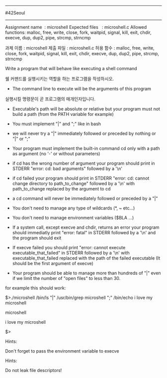 
---

#42Seoul 

---

Assignment name  : microshell
Expected files   : microshell.c
Allowed functions: malloc, free, write, close, fork, waitpid, signal, kill, exit, chdir, execve, dup, dup2, pipe, strcmp, strncmp

과제 이름 : microshell
제출 파일 : microshell.c
허용 함수 : malloc, free, write, close, fork, waitpid, signal, kill, exit, chdir, execve, dup, dup2, pipe, strcmp, strncmp

Write a program that will behave like executing a shell command

쉘 커맨드를 실행시키는 역할을 하는 프로그램을 작성하시오.

- The command line to execute will be the arguments of this program

실행시킬 명령문이 곧 프로그램의 매개인자입니다.

- Executable's path will be absolute or relative but your program must not build a path (from the PATH variable for example)



- You must implement "|" and ";" like in bash

- we will never try a "|" immediately followed or preceded by nothing or "|" or ";"

- Your program must implement the built-in command cd only with a path as argument (no '-' or without parameters)

- if cd has the wrong number of argument your program should print in STDERR "error: cd: bad arguments" followed by a '\n'

- if cd failed your program should print in STDERR "error: cd: cannot change directory to path_to_change" followed by a '\n' with path_to_change replaced by the argument to cd

- a cd command will never be immediately followed or preceded by a "|"

- You don't need to manage any type of wildcards (*, ~ etc...)

- You don't need to manage environment variables ($BLA ...)

- If a system call, except execve and chdir, returns an error your program should immediatly print "error: fatal" in STDERR followed by a '\n' and the program should exit

- If execve failed you should print "error: cannot execute executable_that_failed" in STDERR followed by a '\n' with executable_that_failed replaced with the path of the failed executable (It should be the first argument of execve)

- Your program should be able to manage more than hundreds of "|" even if we limit the number of "open files" to less than 30.

  

for example this should work:

$>./microshell /bin/ls "|" /usr/bin/grep microshell ";" /bin/echo i love my microshell

microshell

i love my microshell

$>

  

Hints:

Don't forget to pass the environment variable to execve

  

Hints:

Do not leak file descriptors!